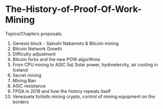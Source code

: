 # The-History-of-Proof-Of-Work-Mining
Topics/Chapters proposals:

1) Genesis block - Satoshi Nakamoto & Bitcoin mining
2) Bitcoin Network Growth
3) Difficulty adjustment
4) Bitcoin forks and the new POW algorithms
5) From CPU mining to ASIC 
5a) Solar power, hydroelecrity, air cooling in Iceland
6) Secret mining
7) Mining Ban
8) ASIC resistance
9) FPGA in 2018 and how the history repeats itself
10) Venezuela forbids mining crypto, control of mining equipment on the borders
